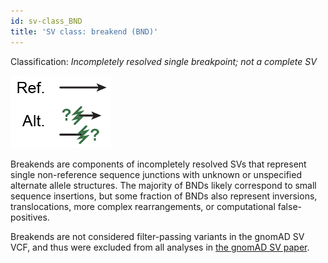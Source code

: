 ```yaml
---
id: sv-class_BND
title: 'SV class: breakend (BND)'
---
```


Classification: _Incompletely resolved single breakpoint; not a complete SV_

![Breakend (BND)](gnomAD_browser.SV_schematics_BND.png)

Breakends are components of incompletely resolved SVs that represent single non-reference sequence junctions with unknown or unspecified alternate allele structures. The majority of BNDs likely correspond to small sequence insertions, but some fraction of BNDs also represent inversions, translocations, more complex rearrangements, or computational false-positives.

Breakends are not considered filter-passing variants in the gnomAD SV VCF, and thus were excluded from all analyses in [the gnomAD SV paper](https://broad.io/gnomad_sv).
